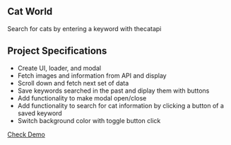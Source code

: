 ## Cat World

Search for cats by entering a keyword with thecatapi

## Project Specifications

- Create UI, loader, and modal
- Fetch images and information from API and display
- Scroll down and fetch next set of data
- Save keywords searched in the past and diplay them with buttons
- Add functionality to make modal open/close
- Add functionality to search for cat information by clicking a button of a saved keyword
- Switch background color with toggle button click

[Check Demo](https://wwdbsh.github.io/vanilla-js-projects/projects/cat-world/)